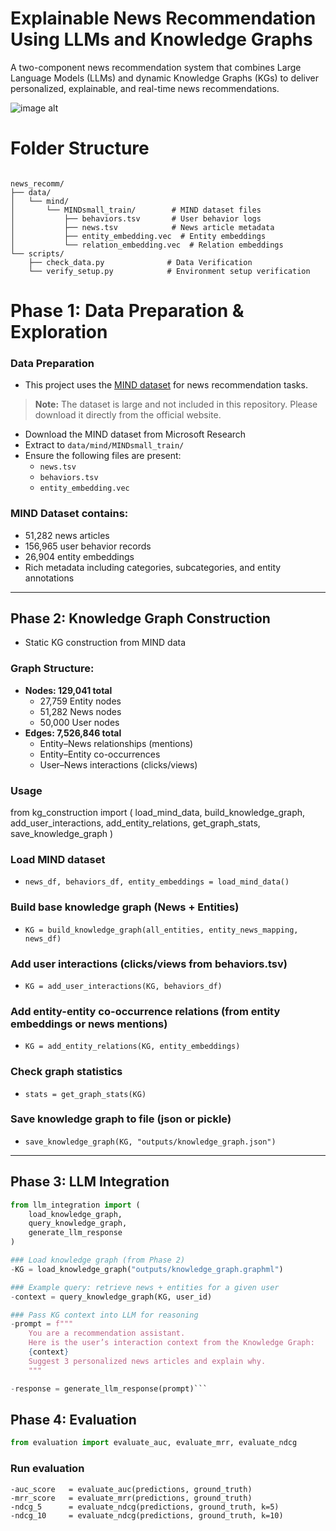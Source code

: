 # Explainable News Recommendation Using LLMs and Knowledge Graphs  

A two-component news recommendation system that combines Large Language Models (LLMs) and dynamic Knowledge Graphs (KGs) to deliver personalized, explainable, and real-time news recommendations.  

![image alt](https://github.com/hvrdhn/Explainable-Real-Time-News-Recommendation-Using-LLMs-and-Knowledge-Graphs/blob/fef6295a11708a5521bc1f2f3b1bb6f153c973ef/image.png)

# Folder Structure
<pre><code>
news_recomm/
├── data/
│   └── mind/
│       └── MINDsmall_train/        # MIND dataset files
│           ├── behaviors.tsv       # User behavior logs
│           ├── news.tsv            # News article metadata
│           ├── entity_embedding.vec  # Entity embeddings
│           └── relation_embedding.vec  # Relation embeddings
└── scripts/
    ├── check_data.py              # Data Verification
    └── verify_setup.py            # Environment setup verification
</code></pre>


# Phase 1: Data Preparation & Exploration 

### Data Preparation

- This project uses the [MIND dataset](https://msnews.github.io/) for news recommendation tasks.  
 > **Note:** The dataset is large and not included in this repository. Please download it directly from the official website.

- Download the MIND dataset from Microsoft Research  
- Extract to `data/mind/MINDsmall_train/`  
- Ensure the following files are present:  
  - `news.tsv`  
  - `behaviors.tsv`  
  - `entity_embedding.vec`  

### MIND Dataset contains:
- 51,282 news articles  
- 156,965 user behavior records  
- 26,904 entity embeddings  
- Rich metadata including categories, subcategories, and entity annotations  

---

## Phase 2: Knowledge Graph Construction  

- Static KG construction from MIND data  

### Graph Structure:
- **Nodes: 129,041 total**
  - 27,759 Entity nodes  
  - 51,282 News nodes  
  - 50,000 User nodes  
- **Edges: 7,526,846 total**
  - Entity–News relationships (mentions)  
  - Entity–Entity co-occurrences  
  - User–News interactions (clicks/views)  

### Usage
from kg_construction import (
    load_mind_data, 
    build_knowledge_graph, 
    add_user_interactions, 
    add_entity_relations, 
    get_graph_stats, 
    save_knowledge_graph
)

### Load MIND dataset
- `news_df, behaviors_df, entity_embeddings = load_mind_data()`

### Build base knowledge graph (News + Entities)
- `KG = build_knowledge_graph(all_entities, entity_news_mapping, news_df)`

### Add user interactions (clicks/views from behaviors.tsv)
- `KG = add_user_interactions(KG, behaviors_df)`

### Add entity-entity co-occurrence relations (from entity embeddings or news mentions)
- `KG = add_entity_relations(KG, entity_embeddings)`

### Check graph statistics
- `stats = get_graph_stats(KG)`

### Save knowledge graph to file (json or pickle)
- `save_knowledge_graph(KG, "outputs/knowledge_graph.json")`


---

## Phase 3: LLM Integration

```python
from llm_integration import (
    load_knowledge_graph, 
    query_knowledge_graph, 
    generate_llm_response
)

### Load knowledge graph (from Phase 2)
-KG = load_knowledge_graph("outputs/knowledge_graph.graphml")

### Example query: retrieve news + entities for a given user
-context = query_knowledge_graph(KG, user_id)

### Pass KG context into LLM for reasoning
-prompt = f"""
    You are a recommendation assistant. 
    Here is the user’s interaction context from the Knowledge Graph:
    {context}
    Suggest 3 personalized news articles and explain why.
    """

-response = generate_llm_response(prompt)```
```

## Phase 4: Evaluation

```python
from evaluation import evaluate_auc, evaluate_mrr, evaluate_ndcg
```

### Run evaluation
    -auc_score   = evaluate_auc(predictions, ground_truth)
    -mrr_score   = evaluate_mrr(predictions, ground_truth)
    -ndcg_5      = evaluate_ndcg(predictions, ground_truth, k=5)
    -ndcg_10     = evaluate_ndcg(predictions, ground_truth, k=10)



